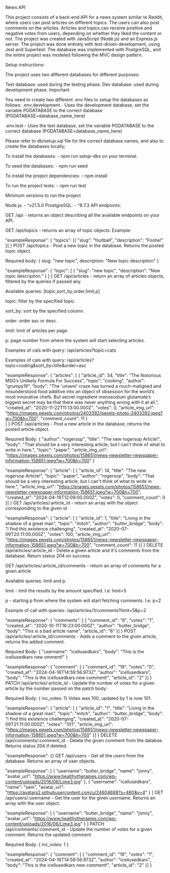 News API

This project consists of a back-end API for a news system similar to Reddit, where users can post articles on different topics. The users can also post comments on the articles. Articles and topics can receive positive and negative votes from users, depending on whether they liked the content or not.
The project was created with JavaScript (Node.js) and an Express.js server.
The project was done entirely with test-driven development, using Jest and Supertest.
The database was implemented with PostgreSQL, and the entire project was modeled following the MVC design pattern.



Setup instructions:

The project uses two different databases for different purposes:

Test database: used during the testing phase.
Dev database: used during development phase.
Important

You need to create two different .env files to setup the databases as follows:
.env.development - Uses the development database, set the variable PGDATABASE to the correct database (PGDATABASE=database_name_here)

.env.test - Uses the test database, set the variable PGDATABASE to the correct database (PGDATABASE=database_name_here)

Please refer to db/setup.sql file for the correct database names, and also to create the databases locally;

To install the databases: - npm run setup-dbs on your terminal.

To seed the databases: - npm run seed

To install the project dependencies: - npm install

To run the project tests: - npm run test

Minimum versions to run the project

Node.js: - ^v21.5.0
ProstgreSQL: - ^8.7.3
API endpoints:

GET /api - returns an object describing all the available endpoints on your API.

GET /api/topics - returns an array of topic objects: Example:

  "exampleResponse": {
    "topics": [{ "slug": "football", "description": "Footie!" }]
  } 
POST /api/topics - Post a new topic in the database. Returns the posted topic object.

Required body: { slug: "new topic", description: "New topic description" }

"exampleResponse": {
	"topic": [
		{
			"slug": "new topic",
			"description": "New topic description."
		}
	]
}
GET /api/articles - return an array of articles objects, filtered by the queries if passed any.

Available queries: [topic,sort_by,order,limit,p]

topic: filter by the specified topic.

sort_by: sort by the specified column.

order: order asc or desc.

limit: limit of articles per page.

p: page number from where the system will start selecting articles.

Examples of cals with query: /api/articles?topic=cats

Examples of cals with query: /api/articles?topic=coding&sort_by=title&order=asc

"exampleResponse": {
    "articles": [
    	{
			"article_id": 34,
			"title": "The Notorious MSG’s Unlikely Formula For Success",
			"topic": "cooking",
			"author": "grumpy19",
			"body": "The 'umami' craze has turned a much-maligned and misunderstood food additive into an object of obsession for the world’s most innovative chefs. But secret ingredient monosodium glutamate’s biggest secret may be that there was never anything wrong with it at all.",
			"created_at": "2020-11-22T11:13:00.000Z",
			"votes": 0,
			"article_img_url": "https://images.pexels.com/photos/2403392/pexels-photo-2403392.jpeg?w=700&h=700",
			"comment_count": 11
		}		
    ]
  }
POST /api/articles - Post a new article in the database, returns the posted article object.

Required Body: { "author": "rogersop", "title": "The new rogersop Article!", "body": "That should be a very interesting article, but I can't think of what to write in here.", "topic": "paper", "article_img_url": "https://images.pexels.com/photos/158651/news-newsletter-newspaper-information-158651.jpeg?w=700&h=700" }

"exampleResponse": {
"article": [
	{
		"article_id": 14,
		"title": "The new rogersop Article!",
		"topic": "paper",
		"author": "rogersop",
		"body": "That should be a very interesting article, but I can't think of what to write in here.",
		"article_img_url": "https://images.pexels.com/photos/158651/news-newsletter-newspaper-information-158651.jpeg?w=700&h=700",
		"created_at": "2024-04-19T12:09:00.000Z",
		"votes": 0,
		"comment_count": 0
	}]
}
GET /api/articles/:article_id - return an array with the object corresponding to the given id

"exampleResponse": {
"article": [
	{
		"article_id": 1,
		"title": "Living in the shadow of a great man",
		"topic": "mitch",
		"author": "butter_bridge",
		"body": "I find this existence challenging",
		"created_at": "2020-07-09T20:11:00.000Z",
		"votes": 100,
		"article_img_url": "https://images.pexels.com/photos/158651/news-newsletter-newspaper-information-158651.jpeg?w=700&h=700",
		"comment_count": 11
	}]
}
DELETE /api/articles/:article_id - Delete a given article and it's comments from the database. Return status 204 on success.

GET /api/articles/:article_id/comments - return an array of comments for a given article

Available queries: limit and p.

limit - limit the results by the amount specified. I.e: limit=5

p - starting p from where the system will start fetching comments. I.e: p=2

Example of call with queries: /api/articles/1/comments?limit=5&p=2

"exampleResponse": {
	"comments": [
	{
		"comment_id": "6",
		"votes": "1",
		"created_at": "2020-10-11T16:23:00.000Z",
		"author": "butter_bridge",
		"body": "This is a bad article name",
		"article_id": "6"
	}]
}
POST /api/articles/:article_id/comments - Adds a comment to the given article, returns the added comment.

Required Body: { "username": "icellusedkars", "body": "This is the icellusedkars new omment!" }

"exampleResponse": {
"comment": [
	{
		"comment_id": "19",
		"votes": "0",
		"created_at": "2024-04-16T14:59:56.973Z",
		"author": "icellusedkars",
		"body": "This is the icellusedkars new comment!",
		"article_id": "2"
	}]
}
PATCH /api/articles/:article_id - Update the number of votes for a given article by the number passed on the patch body:

Required Body: { inc_votes: 1} Votes was 100, updated by 1 is now 101.

"exampleResponse": {
"article": [
	{
		"article_id": "1",
		"title": "Living in the shadow of a great man",
		"topic": "mitch",
		"author": "butter_bridge",
		"body": "I find this existence challenging",
		"created_at": "2020-07-09T21:11:00.000Z",
		"votes": "101",
		"article_img_url": "https://images.pexels.com/photos/158651/news-newsletter-newspaper-information-158651.jpeg?w=700&h=700"
	}]
}
DELETE /api/comments/:comment_id - Delete the given comment from the databse. Returns status 204 if deleted.

"exampleResponse": {}
GET /api/users - Get all the users from the database. Returns an array of user objects.

"exampleResponse": [
	{
		"username": "butter_bridge",
		"name": "jonny",
		"avatar_url": "https://www.healthytherapies.com/wp-content/uploads/2016/06/Lime3.jpg"
	},
	{
		"username": "icellusedkars",
		"name": "sam",
		"avatar_url": "https://avatars2.githubusercontent.com/u/24604688?s=460&v=4"
	}
]
GET /api/users/:username - Get the user for the given username. Returns an array with the user object.

"exampleResponse": [
	{
		"username": "butter_bridge",
		"name": "jonny",
		"avatar_url": "https://www.healthytherapies.com/wp-content/uploads/2016/06/Lime3.jpg"
	}
]
PATCH /api/comments/:comment_id - Update the number of votes for a given comment. Returns the updated comment.

Required Body: { inc_votes: 1 }

"exampleResponse": {
"comment": [
	{
		"comment_id": "19",
		"votes": "1",
		"created_at": "2024-04-16T14:59:56.973Z",
		"author": "icellusedkars",
		"body": "This is the icellusedkars new comment!",
		"article_id": "2"
	}]
}
